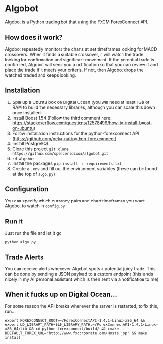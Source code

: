 # Algobot

Algobot is a Python trading bot that using the FXCM ForexConnect API.

## How does it work?

Algobot repeatedly monitors the charts at set timeframes looking for MACD crossovers. When it finds a suitable crossover, it will watch the trade looking for confirmation and significant movement. If the potential trade is confirmed, Algobot will send you a notification so that you can review it and place the trade if it meets your criteria. If not, then Algobot drops the watched traded and keeps looking.

## Installation

1. Spin up a Ubuntu box on Digital Ocean (you will need at least 1GB of RAM to build the necessary libraries, although you can scale this down once installed)
2. Install Boost 1.54 (Follow the third comment here: https://stackoverflow.com/questions/12578499/how-to-install-boost-on-ubuntu)
3. Follow installation instructions for the python-forexconnect API (https://github.com/neka-nat/python-forexconnect)
4. Install PostgreSQL
5. Clone this project `git clone https://github.com/spencerldixon/algobot.git`
6. `cd algobot`
7. Install the packages `pip install -r requirements.txt`
8. Create a `.env` and fill out the environment variables (these can be found at the top of `algo.py`)

## Configuration

You can specify which currency pairs and chart timeframes you want Algobot to watch in `config.py`

## Run it

Just run the file and let it go

`python algo.py`

## Trade Alerts

You can receive alerts whenever Algobot spots a potential juicy trade. This can be done by sending a JSON payload to a custom endpoint (this lands nicely in my AI personal assistant which is then sent via a notification to me)


## When it fucks up on Digital Ocean...

For some reason the API breaks whenever the server is restarted, to fix this, run...

```
export FOREXCONNECT_ROOT=~/ForexConnectAPI-1.4.1-Linux-x86_64 && export LD_LIBRARY_PATH=$LD_LIBRARY_PATH:~/ForexConnectAPI-1.4.1-Linux-x86_64/lib && cd python-forexconnect/build/ && cmake .. -DDEFAULT_FOREX_URL="http://www.fxcorporate.com/Hosts.jsp" && make install
```
